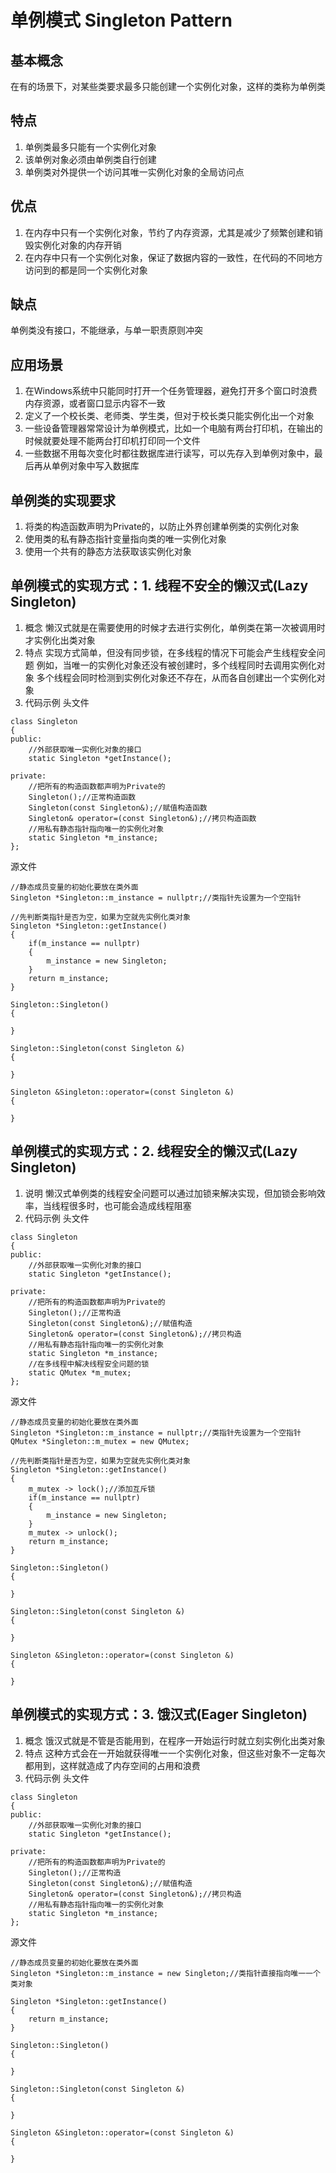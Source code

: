 # 单例模式 Singleton Pattern

## 基本概念
在有的场景下，对某些类要求最多只能创建一个实例化对象，这样的类称为单例类


## 特点
1. 单例类最多只能有一个实例化对象
2. 该单例对象必须由单例类自行创建
3. 单例类对外提供一个访问其唯一实例化对象的全局访问点


## 优点
1. 在内存中只有一个实例化对象，节约了内存资源，尤其是减少了频繁创建和销毁实例化对象的内存开销
2. 在内存中只有一个实例化对象，保证了数据内容的一致性，在代码的不同地方访问到的都是同一个实例化对象


## 缺点
单例类没有接口，不能继承，与单一职责原则冲突


## 应用场景
1. 在Windows系统中只能同时打开一个任务管理器，避免打开多个窗口时浪费内存资源，或者窗口显示内容不一致
2. 定义了一个校长类、老师类、学生类，但对于校长类只能实例化出一个对象
3. 一些设备管理器常常设计为单例模式，比如一个电脑有两台打印机，在输出的时候就要处理不能两台打印机打印同一个文件
4. 一些数据不用每次变化时都往数据库进行读写，可以先存入到单例对象中，最后再从单例对象中写入数据库


## 单例类的实现要求
1. 将类的构造函数声明为Private的，以防止外界创建单例类的实例化对象
2. 使用类的私有静态指针变量指向类的唯一实例化对象
3. 使用一个共有的静态方法获取该实例化对象


## 单例模式的实现方式：1. 线程不安全的懒汉式(Lazy Singleton)
1. 概念
懒汉式就是在需要使用的时候才去进行实例化，单例类在第一次被调用时才实例化出类对象
2. 特点
实现方式简单，但没有同步锁，在多线程的情况下可能会产生线程安全问题
例如，当唯一的实例化对象还没有被创建时，多个线程同时去调用实例化对象
多个线程会同时检测到实例化对象还不存在，从而各自创建出一个实例化对象
3. 代码示例
头文件
```
class Singleton
{
public:
    //外部获取唯一实例化对象的接口
    static Singleton *getInstance();

private:
    //把所有的构造函数都声明为Private的
    Singleton();//正常构造函数
    Singleton(const Singleton&);//赋值构造函数
    Singleton& operator=(const Singleton&);//拷贝构造函数
    //用私有静态指针指向唯一的实例化对象
    static Singleton *m_instance;
};
```
源文件
```
//静态成员变量的初始化要放在类外面
Singleton *Singleton::m_instance = nullptr;//类指针先设置为一个空指针

//先判断类指针是否为空，如果为空就先实例化类对象
Singleton *Singleton::getInstance()
{
    if(m_instance == nullptr)
    {
        m_instance = new Singleton;
    }
    return m_instance;
}

Singleton::Singleton()
{

}

Singleton::Singleton(const Singleton &)
{

}

Singleton &Singleton::operator=(const Singleton &)
{

}
```


## 单例模式的实现方式：2. 线程安全的懒汉式(Lazy Singleton)
1. 说明
懒汉式单例类的线程安全问题可以通过加锁来解决实现，但加锁会影响效率，当线程很多时，也可能会造成线程阻塞
2. 代码示例
头文件
```
class Singleton
{
public:
    //外部获取唯一实例化对象的接口
    static Singleton *getInstance();

private:
    //把所有的构造函数都声明为Private的
    Singleton();//正常构造
    Singleton(const Singleton&);//赋值构造
    Singleton& operator=(const Singleton&);//拷贝构造
    //用私有静态指针指向唯一的实例化对象
    static Singleton *m_instance;
    //在多线程中解决线程安全问题的锁
    static QMutex *m_mutex;
};
```
源文件
```
//静态成员变量的初始化要放在类外面
Singleton *Singleton::m_instance = nullptr;//类指针先设置为一个空指针
QMutex *Singleton::m_mutex = new QMutex;

//先判断类指针是否为空，如果为空就先实例化类对象
Singleton *Singleton::getInstance()
{
    m_mutex -> lock();//添加互斥锁
    if(m_instance == nullptr)
    {
        m_instance = new Singleton;
    }
    m_mutex -> unlock();
    return m_instance;
}

Singleton::Singleton()
{

}

Singleton::Singleton(const Singleton &)
{

}

Singleton &Singleton::operator=(const Singleton &)
{

}
```


## 单例模式的实现方式：3. 饿汉式(Eager Singleton)
1. 概念
饿汉式就是不管是否能用到，在程序一开始运行时就立刻实例化出类对象
2. 特点
这种方式会在一开始就获得唯一一个实例化对象，但这些对象不一定每次都用到，这样就造成了内存空间的占用和浪费
3. 代码示例
头文件
```
class Singleton
{
public:
    //外部获取唯一实例化对象的接口
    static Singleton *getInstance();

private:
    //把所有的构造函数都声明为Private的
    Singleton();//正常构造
    Singleton(const Singleton&);//赋值构造
    Singleton& operator=(const Singleton&);//拷贝构造
    //用私有静态指针指向唯一的实例化对象
    static Singleton *m_instance;
};
```
源文件
```
//静态成员变量的初始化要放在类外面
Singleton *Singleton::m_instance = new Singleton;//类指针直接指向唯一一个类对象

Singleton *Singleton::getInstance()
{
    return m_instance;
}

Singleton::Singleton()
{

}

Singleton::Singleton(const Singleton &)
{

}

Singleton &Singleton::operator=(const Singleton &)
{

}
```